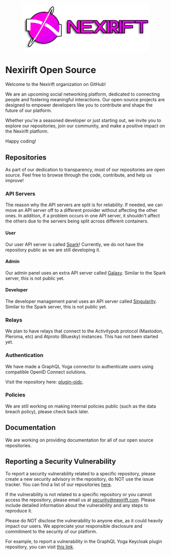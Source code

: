 <p align="center">
<img src="https://raw.githubusercontent.com/Nexirift/.github/main/banner.svg" width="400" />
</p>

# Nexirift Open Source

Welcome to the Nexirift organization on GitHub!

We are an upcoming social networking platform, dedicated to connecting people and fostering meaningful interactions. Our open-source projects are designed to empower developers like you to contribute and shape the future of our platform.

Whether you're a seasoned developer or just starting out, we invite you to explore our repositories, join our community, and make a positive impact on the Nexirift platform.

Happy coding!

## Repositories

As part of our dedication to transparency, most of our repositories are open source. Feel free to browse through the code, contribute, and help us improve!

### API Servers

The reason why the API servers are split is for reliability. If needed, we can move an API server off to a different provider without affecting the other ones. In addition, if a problem occurs in one API server, it shouldn't affect the others due to the servers being split across different containers.

#### User

Our user API server is called [Spark](https://github.com/Nexirift/spark)! Currently, we do not have the repository public as we are still developing it.

#### Admin

Our admin panel uses an extra API server called [Galaxy](https://github.com/Nexirift/galaxy). Similar to the Spark server, this is not public yet.

#### Developer

The developer management panel uses an API server called [Singularity](https://github.com/Nexirift/singularity). Similar to the Spark server, this is not public yet.

### Relays

We plan to have relays that connect to the Activitypub protocol (Mastodon, Pleroma, etc) and Atproto (Bluesky) instances. This has not been started yet.

### Authentication

We have made a GraphQL Yoga connector to authenticate users using compatible OpenID Connect solutions.

Visit the repository here: [plugin-oidc](https://github.com/Nexirift/plugin-oidc).

### Policies

We are still working on making internal policies public (such as the data breach policy), please check back later.

## Documentation

We are working on providing documentation for all of our open source repositories.

## Reporting a Security Vulnerability

To report a security vulnerability related to a specific repository, please create a new security advisory in the repository, do NOT use the issue tracker. You can find a list of our repositories [here](https://github.com/orgs/Nexirift/repositories).

If the vulnerability is not related to a specific repository or you cannot access the repository, please email us at [security@nexirift.com](security@nexirift.com). Please include detailed information about the vulnerability and any steps to reproduce it.

Please do NOT disclose the vulnerability to anyone else, as it could heavily impact our users. We appreciate your responsible disclosure and commitment to the security of our platform.

For example, to report a vulnerability in the GraphQL Yoga Keycloak plugin repository, you can visit [this link](https://github.com/Nexirift/plugin-keycloak/security/advisories/new).
